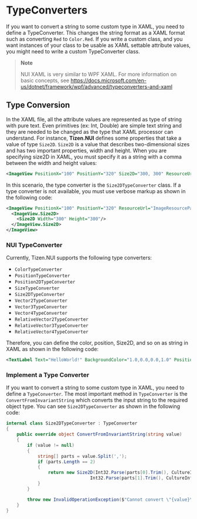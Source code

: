 # TypeConverters

If you want to convert a string to some custom type in XAML, you need to define a TypeConverter. This changes the string format as a XAML format such as converting `Red` to `Color.Red`.
If you write a custom class, and you want instances of your class to be usable as XAML settable attribute values, you might need to write a custom TypeConverter class.

> **Note**
> 
> NUI XAML is very similar to WPF XAML. For more information on basic concepts, see
https://docs.microsoft.com/en-us/dotnet/framework/wpf/advanced/typeconverters-and-xaml

## Type Conversion

In the XAML file, all the attribute values are represented as type of string with pure text.
Even primitives (ex: Int, Double) are simple text string and they are needed to be changed as the type that XAML processor can understand.
For instance, **Tizen.NUI** defines some properties that take a value of type `Size2D`. 
`Size2D` is a value that describes two-dimensional sizes and has two important properties, width and height. 
When you are specifying size2D in XAML, you must specify it as a string with a comma between the width and height values:

```xml
<ImageView PositionX="100" PositionY="320" Size2D="300, 300" ResourceUrl="ImageResourcePath"/>
```

In this scenario, the type converter is the `Size2DTypeConverter` class.
If a type converter is not available, you must use verbose markup as shown in the following code:

```xml
<ImageView PositionX="100" PositionY="320" ResourceUrl="ImageResourcePath">
  <ImageView.Size2D>
    <Size2D Width="300" Height="300"/>
  </ImageView.Size2D>
</ImageView>
```

### NUI TypeConverter

Currently, Tizen.NUI supports the following type converters:
- `ColorTypeConverter`
- `PositionTypeConverter`
- `Position2DTypeConverter`
- `SizeTypeConverter`
- `Size2DTypeConverter`
- `Vector2TypeConverter`
- `Vector3TypeConverter`
- `Vector4TypeConverter`
- `RelativeVector2TypeConverter`
- `RelativeVector3TypeConverter`
- `RelativeVector4TypeConverter`

Therefore, you can define the color, position, Size2D, and so on as string in XAML as shown in the following code:

```xml
<TextLabel Text="HelloWorld!" BackgroundColor="1.0,0.0,0.0,1.0" Position="20,10,0" Size2D="440,400"/>
```

### Implement a Type Converter

If you want to convert a string to some custom type in XAML, you need to define a `TypeConverter`.
The most important method in `TypeConverter` is the `ConvertFromInvariantString` which converts the input string to the required object type. 
You can see `Size2DTypeConverter` as shown in the following code:

```csharp
internal class Size2DTypeConverter : TypeConverter
{
    public override object ConvertFromInvariantString(string value)
    {
        if (value != null)
        {
            string[] parts = value.Split(',');
            if (parts.Length == 2)
            {
                return new Size2D(Int32.Parse(parts[0].Trim(), CultureInfo.InvariantCulture), 
                                Int32.Parse(parts[1].Trim(), CultureInfo.InvariantCulture));
            }
        }

        throw new InvalidOperationException($"Cannot convert \"{value}\" into {typeof(Size2D)}");
    }
}
```
